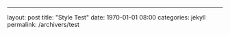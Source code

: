 ---
layout: post
title:  "Style Test"
date:   1970-01-01 08:00
categories: jekyll
permalink: /archivers/test
